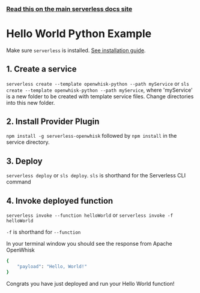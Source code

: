 <!--
title: Hello World Python Example
menuText: Hello World Python Example
description: Create a Python Hello World OpenWhisk function
layout: Doc
-->

<!-- DOCS-SITE-LINK:START automatically generated  -->
### [Read this on the main serverless docs site](https://www.serverless.com/framework/docs/providers/openwhisk/examples/hello-world/python/)
<!-- DOCS-SITE-LINK:END -->

# Hello World Python Example

Make sure `serverless` is installed. [See installation guide](../../../guide/installation.md).

## 1. Create a service
`serverless create --template openwhisk-python --path myService` or `sls create --template openwhisk-python --path myService`, where 'myService' is a new folder to be created with template service files.  Change directories into this new folder.

## 2. Install Provider Plugin
`npm install -g serverless-openwhisk` followed by `npm install` in the service directory.

## 3. Deploy
`serverless deploy` or `sls deploy`. `sls` is shorthand for the Serverless CLI command

## 4. Invoke deployed function
`serverless invoke --function helloWorld` or `serverless invoke -f helloWorld`

`-f` is shorthand for `--function`

In your terminal window you should see the response from Apache OpenWhisk

```bash
{
    "payload": "Hello, World!"
}
```

Congrats you have just deployed and run your Hello World function!
